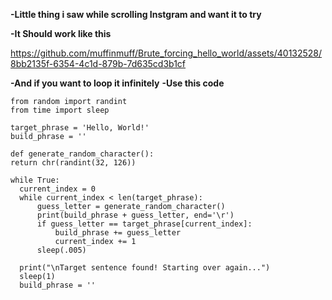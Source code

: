**-Little thing i saw while scrolling Instgram and want it to try**

**-It Should work like this**




https://github.com/muffinmuff/Brute_forcing_hello_world/assets/40132528/8bb2135f-6354-4c1d-879b-7d635cd3b1cf

**-And if you want to loop it infinitely**
**-Use this code**

    from random import randint
    from time import sleep

    target_phrase = 'Hello, World!'
    build_phrase = ''

    def generate_random_character():
    return chr(randint(32, 126))

    while True:
      current_index = 0
      while current_index < len(target_phrase): 
          guess_letter = generate_random_character()   
          print(build_phrase + guess_letter, end='\r')
          if guess_letter == target_phrase[current_index]:
              build_phrase += guess_letter
              current_index += 1    
          sleep(.005)
    
      print("\nTarget sentence found! Starting over again...")
      sleep(1)
      build_phrase = ''

